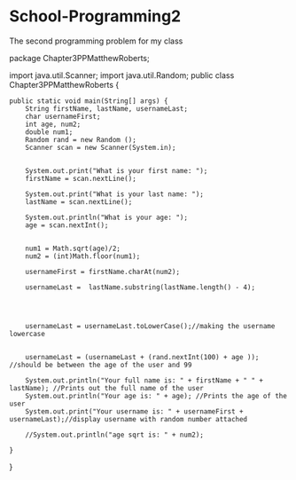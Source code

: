 # School-Programming2
The second programming problem for my class

package Chapter3PPMatthewRoberts;

import java.util.Scanner;
import java.util.Random;
public class Chapter3PPMatthewRoberts {

	public static void main(String[] args) {
		String firstName, lastName, usernameLast;
		char usernameFirst;
		int age, num2;
		double num1;
		Random rand = new Random ();
		Scanner scan = new Scanner(System.in);
		
		
		System.out.print("What is your first name: ");
		firstName = scan.nextLine();
	
		System.out.print("What is your last name: ");
		lastName = scan.nextLine();
		
		System.out.println("What is your age: ");
		age = scan.nextInt();
		
		
		num1 = Math.sqrt(age)/2;
		num2 = (int)Math.floor(num1);
		
		usernameFirst = firstName.charAt(num2);
		
		usernameLast =  lastName.substring(lastName.length() - 4);
		
		
		
		
		usernameLast = usernameLast.toLowerCase();//making the username lowercase
		
		
		usernameLast = (usernameLast + (rand.nextInt(100) + age )); //should be between the age of the user and 99
		
		System.out.println("Your full name is: " + firstName + " " + lastName); //Prints out the full name of the user
		System.out.println("Your age is: " + age); //Prints the age of the user
		System.out.print("Your username is: " + usernameFirst +   usernameLast);//display username with random number attached
		
		//System.out.println("age sqrt is: " + num2);

	}

}
